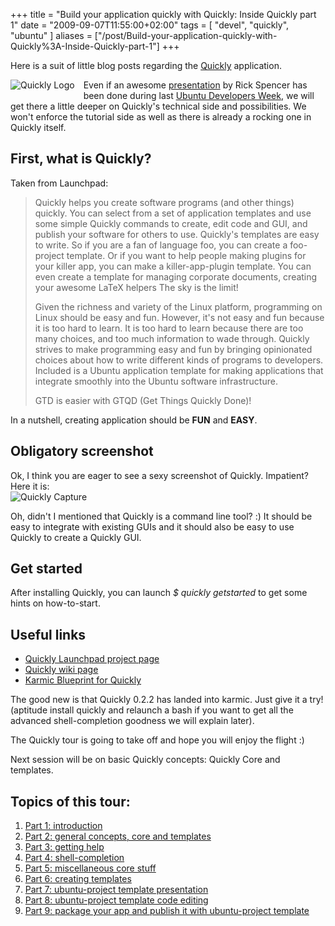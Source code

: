 +++
title = "Build your application quickly with Quickly: Inside Quickly part 1"
date = "2009-09-07T11:55:00+02:00"
tags = [ "devel", "quickly", "ubuntu" ]
aliases = ["/post/Build-your-application-quickly-with-Quickly%3A-Inside-Quickly-part-1"]
+++
    <p>Here is a suit of little blog posts regarding the <a href="https://launchpad.net/quickly" hreflang="en">Quickly</a> application.</p>
<p><img src="/public/projects/quickly/quickly-logo.png" alt="Quickly Logo" style="float:left;margin:0 1em 1em 0" title="Quickly Logo, sept. 2009" />
Even if an awesome <a href="https://wiki.ubuntu.com/MeetingLogs/devweek0909/QuicklyFun" hreflang="en">presentation</a> by Rick Spencer has been done during last <a href="https://wiki.ubuntu.com/UbuntuDeveloperWeek" hreflang="en">Ubuntu Developers Week</a>, we will get there a little deeper on Quickly's technical side and possibilities. We won't enforce the tutorial side as well as there is already a rocking one in Quickly itself.</p>
<h2>First, what is Quickly?</h2>
<p>Taken from Launchpad:</p>
<blockquote><p>Quickly helps you create software programs (and other things) quickly. You can select from a set of application templates and use some simple Quickly commands to create, edit code and GUI, and publish your software for others to use. Quickly's templates are easy to write. So if you are a fan of language foo, you can create a foo-project template. Or if you want to help people making plugins for your killer app, you can make a killer-app-plugin template. You can even create a template for managing corporate documents, creating your awesome LaTeX helpers The sky is the limit!</p>
<p>
Given the richness and variety of the Linux platform, programming on Linux should be easy and fun. However, it's not easy and fun because it is too hard to learn. It is too hard to learn because there are too many choices, and too much information to wade through. Quickly strives to make programming easy and fun by bringing opinionated choices about how to write different kinds of programs to developers. Included is a Ubuntu application template for making applications that integrate smoothly into the Ubuntu software infrastructure.</p>
<p>
GTD is easier with GTQD (Get Things Quickly Done)!</p>
</blockquote>
<p>In a nutshell, creating application should be <strong>FUN</strong> and <strong>EASY</strong>.</p>
<h2>Obligatory screenshot</h2>
<p>Ok, I think you are eager to see a sexy screenshot of Quickly. Impatient? Here it is:
<img src="/public/projects/quickly/.quickly-capture_m.jpg" alt="Quickly Capture" style="display:block;margin:0 auto" title="Quickly Capture, sept. 2009" /></p>
<p>Oh, didn't I mentioned that Quickly is a command line tool? :) It should be easy to integrate with existing GUIs and it should also be easy to use Quickly to create a Quickly GUI.</p>
<h2>Get started</h2>
<p>After installing Quickly, you can launch <em>$ quickly getstarted</em> to get some hints on how-to-start.</p>
<h2>Useful links</h2>
<ul>
<li><a href="https://launchpad.net/quickly" hreflang="en">Quickly Launchpad project page</a></li>
<li><a href="https://wiki.ubuntu.com/Quickly" hreflang="en">Quickly wiki page</a></li>
<li><a href="https://blueprints.edge.launchpad.net/ubuntu/+spec/desktop-karmic-quickly" hreflang="en">Karmic Blueprint for Quickly</a></li>
</ul>
<p>The good new is that Quickly 0.2.2 has landed into karmic. Just give it a try! (aptitude install quickly and relaunch a bash if you want to get all the advanced shell-completion goodness we will explain later).</p>
<p>The Quickly tour is going to take off and hope you will enjoy the flight :)</p>
<p>Next session will be on basic Quickly concepts: Quickly Core and templates.</p>
<h2>Topics of this tour:</h2>
<ol>
<li><a href="/post/Build-your-application-quickly-with-Quickly%3A-part1" hreflang="en">Part 1: introduction</a></li>
<li><a href="/post/Build-your-application-quickly-with-Quickly%3A-Inside-Quickly-part2" hreflang="en">Part 2: general concepts, core and templates</a></li>
<li><a href="/post/Build-your-application-quickly-with-Quickly%3A-Inside-Quickly-part-3" hreflang="en">Part 3: getting help</a></li>
<li><a href="/post/Build-your-application-quickly-with-Quickly%3A-Inside-Quickly-part-4" hreflang="en">Part 4: shell-completion</a></li>
<li><a href="/post/Build-your-application-quickly-with-Quickly%3A-Inside-Quickly-part-5" hreflang="en">Part 5: miscellaneous core stuff</a></li>
<li><a href="/post/Build-your-application-quickly-with-Quickly%3A-Inside-Quickly-part-6" hreflang="en">Part 6: creating templates</a></li>
<li><a href="/post/Build-your-application-quickly-with-Quickly%3A-Inside-Quickly-part-7" hreflang="en">Part 7: ubuntu-project template presentation</a></li>
<li><a href="/post/Build-your-application-quickly-with-Quickly%3A-Inside-Quickly-part-8" hreflang="en">Part 8: ubuntu-project template code editing</a></li>
<li><a href="/post/Build-your-application-quickly-with-Quickly%3A-Inside-Quickly-part-9" hreflang="en">Part 9: package your app and publish it with ubuntu-project template</a></li>
</ol>